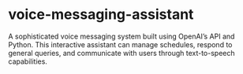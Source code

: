# voice-messaging-assistant
A sophisticated voice messaging system built using OpenAI’s API and Python. This interactive assistant can manage schedules, respond to general queries, and communicate with users through text-to-speech capabilities.
